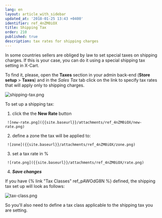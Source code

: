 ```yaml
---
lang: en
layout: article_with_sidebar
updated_at: '2018-01-25 13:43 +0400'
identifier: ref_4nZM0iOX
title: Shipping Tax
order: 210
published: true
description: tax rates for shipping charges
---
```

In some countries sellers are obliged by law to set special taxes on shipping charges. If this is your case, you can do it using a special shipping tax setting in X-Cart. 

To find it, please, open the **Taxes** section in your admin back-end (**Store setup** > **Taxes**) and in the _Sales Tax_ tab click on the link to specify tax rates that will apply only to shipping charges.

![shipping-tax.png]({{site.baseurl}}/attachments/ref_4nZM0iOX/shipping-tax.png)

To set up a shipping tax:
   1. click the the **New Rate** button
      
     ![new-rate.png]({{site.baseurl}}/attachments/ref_4nZM0iOX/new-rate.png)
      
   2. define a zone the tax will be applied to:

     ![zone]({{site.baseurl}}/attachments/ref_4nZM0iOX/zone.png)

   3. set a tax rate in %
      
     ![rate.png]({{site.baseurl}}/attachments/ref_4nZM0iOX/rate.png)

   4. _**Save changes**_
      
If you have {% link "Tax Classes" ref_pAWOdG8N %} defined, the shipping tax set up will look as follows:

![tax-class.png]({{site.baseurl}}/attachments/ref_4nZM0iOX/tax-class.png)


So you'll also need to define a tax class applicable to the shipping tax you are setting.
